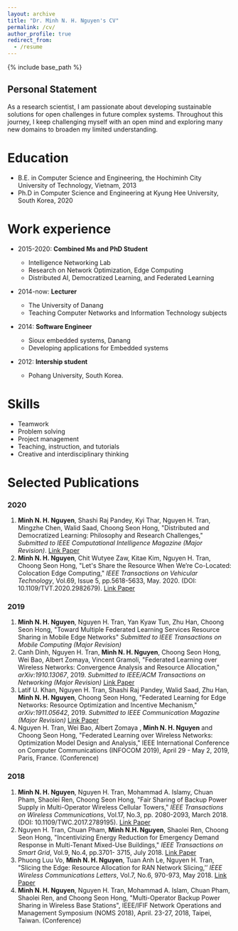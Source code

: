 ```yaml
---
layout: archive
title: "Dr. Minh N. H. Nguyen's CV"
permalink: /cv/
author_profile: true
redirect_from:
  - /resume
---
```


{% include base_path %}
## Personal Statement
As a research scientist, I am passionate about developing sustainable solutions for open challenges in future complex systems. Throughout this journey, I keep challenging myself with an open mind and exploring many new domains to broaden my limited understanding. 

Education
======
* B.E. in Computer Science and Engineering, the Hochiminh City University of Technology, Vietnam, 2013
* Ph.D in Computer Science and Engineering at Kyung Hee University, South Korea, 2020

Work experience
======
* 2015-2020: **Combined Ms and PhD Student**
  * Intelligence Networking Lab
  * Research on Network Optimization, Edge Computing
  * Distributed AI, Democratized Learning, and Federated Learning
  
* 2014-now: **Lecturer**
  * The University of Danang
  * Teaching Computer Networks and Information Technology subjects
  
* 2014: **Software Engineer**
  * Sioux embedded systems, Danang
  * Developing applications for Embedded systems

* 2012: **Intership student**
  * Pohang University, South Korea.
  
Skills
======
* Teamwork
* Problem solving
* Project management
* Teaching, instruction, and tutorials
* Creative and interdisciplinary thinking


Selected Publications
======
### 2020

1. **Minh N. H. Nguyen**, Shashi Raj Pandey, Kyi Thar, Nguyen H. Tran, Mingzhe Chen, Walid Saad, Choong Seon Hong, "Distributed and Democratized Learning: Philosophy and Research Challenges," *Submitted to IEEE Computational Intelligence Magazine (Major Revision)*. [Link Paper](https://arxiv.org/abs/2003.09301)
2. **Minh N. H. Nguyen**, Chit Wutyee Zaw, Kitae Kim, Nguyen H. Tran, Choong Seon Hong, "Let's Share the Resource When We’re Co-Located: Colocation Edge Computing," *IEEE Transactions on Vehicular Technology*, Vol.69, Issue 5, pp.5618-5633, May. 2020. (DOI: 10.1109/TVT.2020.2982679). [Link Paper](https://ieeexplore.ieee.org/abstract/document/9050517)


### 2019
1. **Minh N. H. Nguyen**, Nguyen H. Tran, Yan Kyaw Tun, Zhu Han, Choong Seon Hong, "Toward Multiple Federated Learning Services Resource Sharing in Mobile Edge Networks" *Submitted to IEEE Transactions on Mobile Computing (Major Revision)* 
2. Canh Dinh, Nguyen H. Tran, **Minh N. H. Nguyen**, Choong Seon Hong, Wei Bao, Albert Zomaya, Vincent Gramoli, "Federated Learning over Wireless Networks: Convergence Analysis and Resource Allocation," *arXiv:1910.13067*, 2019. *Submitted to IEEE/ACM Transactions on Networking (Major Revision)* [Link Paper](https://arxiv.org/abs/1910.13067)
3. Latif U. Khan, Nguyen H. Tran, Shashi Raj Pandey, Walid Saad, Zhu Han, **Minh N. H. Nguyen**, Choong Seon Hong, "Federated Learning for Edge Networks: Resource Optimization and Incentive Mechanism," *arXiv:1911.05642*, 2019. *Submitted to IEEE Communication Magazine (Major Revision)* [Link Paper](https://arxiv.org/abs/1911.05642)
4. Nguyen H. Tran, Wei Bao, Albert Zomaya , **Minh N. H. Nguyen** and Choong Seon Hong, "Federated Learning over Wireless Networks: Optimization Model Design and Analysis," IEEE International Conference on Computer Communications (INFOCOM 2019), April 29 - May 2, 2019, Paris, France. (Conference)

### 2018
1. **Minh N. H. Nguyen**, Nguyen H. Tran, Mohammad A. Islamy, Chuan Pham, Shaolei Ren, Choong Seon Hong, "Fair Sharing of Backup Power Supply in Multi-Operator Wireless Cellular Towers," *IEEE Transactions on Wireless Communications*, Vol.17, No.3, pp. 2080-2093, March 2018. (DOI: 10.1109/TWC.2017.2789195). [Link Paper](https://ieeexplore.ieee.org/document/8247284/)
2. Nguyen H. Tran, Chuan Pham, **Minh N.H. Nguyen**, Shaolei Ren, Choong Seon Hong, "Incentivizing Energy Reduction for Emergency Demand Response in Multi-Tenant Mixed-Use Buildings," *IEEE Transactions on Smart Grid*, Vol.9, No.4, pp.3701- 3715, July 2018. [Link Paper](https://ieeexplore.ieee.org/document/8247284/) 
3. Phuong Luu Vo, **Minh N. H. Nguyen**, Tuan Anh Le, Nguyen H. Tran, "Slicing the Edge: Resource Allocation for RAN Network Slicing,’’ *IEEE Wireless Communications Letters*, Vol.7, No.6, 970-973, May 2018. [Link Paper](https://ieeexplore.ieee.org/abstract/document/8370043) 
4. **Minh N. H. Nguyen**, Nguyen H. Tran, Mohammad A. Islam, Chuan Pham, Shaolei Ren, and Choong Seon Hong, "Multi-Operator Backup Power Sharing in Wireless Base Stations", IEEE/IFIF Network Operations and Management Symposium (NOMS 2018), April. 23-27, 2018, Taipei, Taiwan. (Conference)



  
